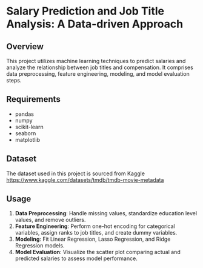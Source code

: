 # Salary Prediction and Job Title Analysis: A Data-driven Approach


## Overview
This project utilizes machine learning techniques to predict salaries and analyze the relationship between job titles and compensation. It comprises data preprocessing, feature engineering, modeling, and model evaluation steps.

## Requirements
- pandas
- numpy
- scikit-learn
- seaborn
- matplotlib

## Dataset
The dataset used in this project is sourced from Kaggle
https://www.kaggle.com/datasets/tmdb/tmdb-movie-metadata

## Usage
1. **Data Preprocessing**: Handle missing values, standardize education level values, and remove outliers.
2. **Feature Engineering**: Perform one-hot encoding for categorical variables, assign ranks to job titles, and create dummy variables.
3. **Modeling**: Fit Linear Regression, Lasso Regression, and Ridge Regression models.
4. **Model Evaluation**: Visualize the scatter plot comparing actual and predicted salaries to assess model performance.


